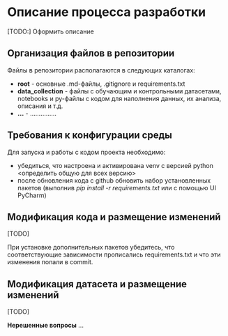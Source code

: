 # Описание процесса разработки
[TODO:] Оформить описание

## Организация файлов в репозитории
Файлы в репозитории располагаются в следующих каталогах: 
- **root** - основные .md-файлы, .gitignore и requirements.txt
- **data_collection** - файлы с обучающим и контрольными датасетами, notebooks и py-файлы с кодом для наполнения данных, их анализа, описания и т.д.
- **...** - ...............

## Требования к конфигурации среды
Для запуска и работы с кодом проекта необходимо:
- убедиться, что настроена и активирована venv с версией python <определить общую для всех версию>
- после обновления кода с github обновить набор установленных пакетов (выполнив *pip install -r requirements.txt* или с помощью UI PyCharm) 

## Модификация кода и размещение изменений
[TODO]

При установке дополнительных пакетов убедитесь, что соответствующие зависимости прописались requirements.txt и что эти изменения попали в commit. 

## Модификация датасета и размещение изменений
[TODO]

**Нерешенные вопросы**
...